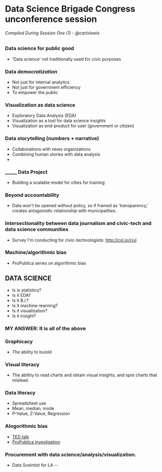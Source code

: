 # Data Science Brigade Congress unconference session
###### Compiled During Session One (1) - @carlvlewis
### Data science for public good
+ 'Data science' not traditionally used for civic purposes



### Data *democratization* 

+ Not just for internal analytics
+ Not just for government efficiency
+ To empower the public


### Visualization as data science

+ Exploratory Data Analysis (EDA)
+ Visualization as a tool for data science insights
+ Visualization as end-product for user (government or citizen)


### Data storytelling (numbers + narrative)

+ Collaborations with news organizations
+ Combining human stories with data analysis
+ 

### _____ Data Project

+ Building a scalable model for cities for training

### Beyond accountability

+ Data won't be opened without policy, so if framed as 'transparency,' creates antagonistic relationship with municipalities.


### Intersectionality between data journalism and civic-tech and data science communities

+ Survey I'm conducting for civic-technologists: http://cvl.io/civj

### Machine/algorithmic bias
+ ProPublica series on algorithmic bias


## DATA SCIENCE
+ Is is statistics?
+ Is it EDA?
+ Is it B.I.?
+ Is it machine-learning?
+ Is it visualization?
+ Is it insight?

### MY ANSWER: **It is all of the above**

### Graphicacy

+ The ability to buiold 

### Visual literacy

+ The abilitiy to read charts and obtain visual insights, and spot charts that mislead.

### Data literacy
 + Spreadsheet use
 + Mean, median, mode
 + P-Value, Z-Value, Regression
 

### Alogorithmic bias 
+ [TED talk](https://www.google.com/url?sa=t&rct=j&q=&esrc=s&source=web&cd=1&ved=0ahUKEwiKtPOWvfDWAhWFbiYKHYm0CvkQyCkIKDAA&url=https%3A%2F%2Fwww.ted.com%2Ftalks%2Fjoy_buolamwini_how_i_m_fighting_bias_in_algorithms&usg=AOvVaw0lewjDoe31xvH1Bf0n3z3M)
+ [ProPublica Investigation](https://www.propublica.org/series/machine-bias)
 

### Procurement with data science/analysis/visualization.
 + Data Sceintist for LA -- 
